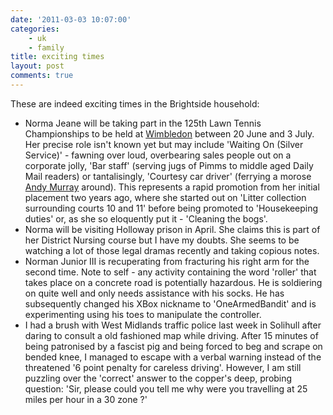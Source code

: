 ```yaml
---
date: '2011-03-03 10:07:00'
categories:
    - uk
    - family
title: exciting times
layout: post
comments: true
---
```

These are indeed exciting times in the Brightside household:

* Norma Jeane will be taking part in the 125th Lawn Tennis
  Championships to be held at
  [Wimbledon](http://www.nbrightside.com/blog/2008/07/06/wimbledon-match-report)
  between 20 June and 3 July. Her precise role isn't known yet but may
  include 'Waiting On (Silver Service)' - fawning over loud,
  overbearing sales people out on a corporate jolly, 'Bar staff'
  (serving jugs of Pimms to middle aged Daily Mail readers) or
  tantalisingly, 'Courtesy car driver' (ferrying a morose
  [Andy Murray](http://www.nbrightside.com/blog/2009/09/09/inside-the-mind-of-andy-murray)
  around). This represents a rapid promotion from her initial
  placement two years ago, where she started out on 'Litter collection
  surrounding courts 10 and 11' before being promoted to 'Housekeeping
  duties' or, as she so eloquently put it - 'Cleaning the bogs'.
* Norma will be visiting Holloway prison in April. She claims this is
  part of her District Nursing course but I have my doubts. She seems
  to be watching a lot of those legal dramas recently and taking
  copious notes.
* Norman Junior III is recuperating from fracturing his right arm for
  the second time. Note to self - any activity containing the word
  'roller' that takes place on a concrete road is potentially
  hazardous. He is soldiering on quite well and only needs assistance
  with his socks. He has subsequently changed his XBox nickname to
  'OneArmedBandit' and is experimenting using his toes to manipulate
  the controller.
* I had a brush with West Midlands traffic police last week in
  Solihull after daring to consult a old fashioned map while
  driving. After 15 minutes of being patronised by a fascist pig and
  being forced to beg and scrape on bended knee, I managed to escape
  with a verbal warning instead of the threatened '6 point penalty for
  careless driving'. However, I am still puzzling over the 'correct'
  answer to the copper's deep, probing question: 'Sir, please could
  you tell me why were you travelling at 25 miles per hour in a 30
  zone ?'
